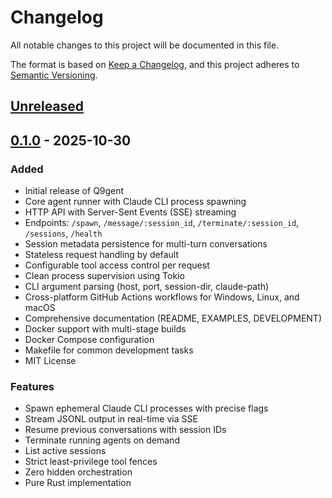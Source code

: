 # Changelog

All notable changes to this project will be documented in this file.

The format is based on [Keep a Changelog](https://keepachangelog.com/en/1.0.0/),
and this project adheres to [Semantic Versioning](https://semver.org/spec/v2.0.0.html).

## [Unreleased]

## [0.1.0] - 2025-10-30

### Added
- Initial release of Q9gent
- Core agent runner with Claude CLI process spawning
- HTTP API with Server-Sent Events (SSE) streaming
- Endpoints: `/spawn`, `/message/:session_id`, `/terminate/:session_id`, `/sessions`, `/health`
- Session metadata persistence for multi-turn conversations
- Stateless request handling by default
- Configurable tool access control per request
- Clean process supervision using Tokio
- CLI argument parsing (host, port, session-dir, claude-path)
- Cross-platform GitHub Actions workflows for Windows, Linux, and macOS
- Comprehensive documentation (README, EXAMPLES, DEVELOPMENT)
- Docker support with multi-stage builds
- Docker Compose configuration
- Makefile for common development tasks
- MIT License

### Features
- Spawn ephemeral Claude CLI processes with precise flags
- Stream JSONL output in real-time via SSE
- Resume previous conversations with session IDs
- Terminate running agents on demand
- List active sessions
- Strict least-privilege tool fences
- Zero hidden orchestration
- Pure Rust implementation

[Unreleased]: https://github.com/ChristopherGRoge/Q9gent/compare/v0.1.0...HEAD
[0.1.0]: https://github.com/ChristopherGRoge/Q9gent/releases/tag/v0.1.0
